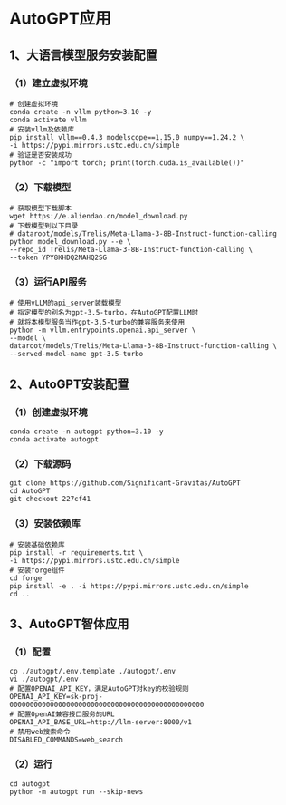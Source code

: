 # AutoGPT应用

## 1、大语言模型服务安装配置

### （1）建立虚拟环境

```shell
# 创建虚拟环境
conda create -n vllm python=3.10 -y
conda activate vllm
# 安装vllm及依赖库
pip install vllm==0.4.3 modelscope==1.15.0 numpy==1.24.2 \
-i https://pypi.mirrors.ustc.edu.cn/simple
# 验证是否安装成功
python -c "import torch; print(torch.cuda.is_available())"
```

### （2）下载模型

```shell
# 获取模型下载脚本
wget https://e.aliendao.cn/model_download.py
# 下载模型到以下目录
# dataroot/models/Trelis/Meta-Llama-3-8B-Instruct-function-calling
python model_download.py --e \
--repo_id Trelis/Meta-Llama-3-8B-Instruct-function-calling \
--token YPY8KHDQ2NAHQ2SG
```

### （3）运行API服务

```shell
# 使用vLLM的api_server装载模型
# 指定模型的别名为gpt-3.5-turbo，在AutoGPT配置LLM时
# 就将本模型服务当作gpt-3.5-turbo的兼容服务来使用
python -m vllm.entrypoints.openai.api_server \
--model \
dataroot/models/Trelis/Meta-Llama-3-8B-Instruct-function-calling \
--served-model-name gpt-3.5-turbo
```

## 2、AutoGPT安装配置

### （1）创建虚拟环境

```shell
conda create -n autogpt python=3.10 -y
conda activate autogpt
```

### （2）下载源码

```shell
git clone https://github.com/Significant-Gravitas/AutoGPT
cd AutoGPT
git checkout 227cf41
```

### （3）安装依赖库

```shell
# 安装基础依赖库
pip install -r requirements.txt \
-i https://pypi.mirrors.ustc.edu.cn/simple
# 安装forge组件
cd forge
pip install -e . -i https://pypi.mirrors.ustc.edu.cn/simple
cd ..
```

## 3、AutoGPT智体应用

### （1）配置

```shell
cp ./autogpt/.env.template ./autogpt/.env
vi ./autogpt/.env
# 配置OPENAI_API_KEY，满足AutoGPT对key的校验规则
OPENAI_API_KEY=sk-proj-000000000000000000000000000000000000000000000000
# 配置OpenAI兼容接口服务的URL
OPENAI_API_BASE_URL=http://llm-server:8000/v1
# 禁用web搜索命令
DISABLED_COMMANDS=web_search
```

### （2）运行

```shell
cd autogpt
python -m autogpt run --skip-news
```

